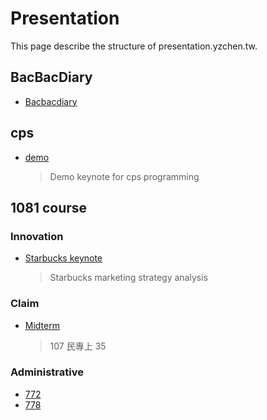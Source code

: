 # Presentation

This page describe the structure of presentation.yzchen.tw.

## BacBacDiary

* [Bacbacdiary](https://presentation.yzchen.tw/bacbacdiary)

## cps

* [demo](https://presentation.yzchen.tw/cps/demo)

  > Demo keynote for cps programming

## 1081 course

### Innovation

* [Starbucks keynote](https://presentation.yzchen.tw/1081/innovation/starbucks)

  > Starbucks marketing strategy analysis

### Claim

* [Midterm](https://presentation.yzchen.tw/1081/claim/midterm)

  > 107 民專上 35 

### Administrative

* [772](https://presentation.yzchen.tw/1081/administrative/772.pdf)
* [778](https://presentation.yzchen.tw/1081/administrative/778.pdf)